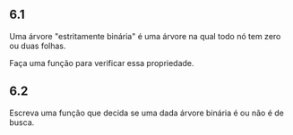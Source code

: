 ## 6.1

Uma árvore "estritamente binária" é uma árvore na qual todo nó tem zero ou duas folhas.

Faça uma função para verificar essa propriedade.

## 6.2

Escreva uma função que decida se uma dada árvore binária é ou não é de busca.